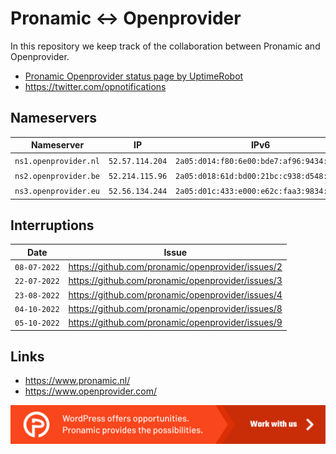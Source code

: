 # Pronamic ↔️ Openprovider

In this repository we keep track of the collaboration between Pronamic and Openprovider.

- [Pronamic Openprovider status page by UptimeRobot](https://stats.uptimerobot.com/M6GEWu2pXB)
- https://twitter.com/opnotifications

## Nameservers

| Nameserver            | IP              | IPv6                                     | Status |
| --------------------- | --------------- | ---------------------------------------- | ------ |
| `ns1.openprovider.nl` | `52.57.114.204` | `2a05:d014:f80:6e00:bde7:af96:9434:75d5` | ![](https://img.shields.io/uptimerobot/status/m792614937-8d69d4f9c7f518899642f6a1) |
| `ns2.openprovider.be` | `52.214.115.96` | `2a05:d018:61d:bd00:21bc:c938:d548:dab1` | ![](https://img.shields.io/uptimerobot/status/m792614945-4f0752e7cd445950b2594ae5) |
| `ns3.openprovider.eu` | `52.56.134.244` | `2a05:d01c:433:e000:e62c:faa3:9834:41e7` | ![](https://img.shields.io/uptimerobot/status/m792614950-06af7777e0e46f0eef813265) |

## Interruptions

| Date         | Issue                                             |
| ------------ | ------------------------------------------------- |
| `08-07-2022` | https://github.com/pronamic/openprovider/issues/2 |
| `22-07-2022` | https://github.com/pronamic/openprovider/issues/3 |
| `23-08-2022` | https://github.com/pronamic/openprovider/issues/4 |
| `04-10-2022` | https://github.com/pronamic/openprovider/issues/8 |
| `05-10-2022` | https://github.com/pronamic/openprovider/issues/9 |

## Links

- https://www.pronamic.nl/
- https://www.openprovider.com/

[![Pronamic - Work with us](https://github.com/pronamic/brand-resources/blob/main/banners/pronamic-work-with-us-leaderboard-728x90%404x.png)](https://www.pronamic.eu/contact/)
